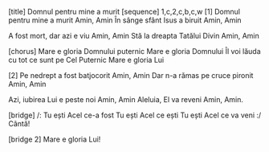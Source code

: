[title] Domnul pentru mine a murit
[sequence] 1,c,2,c,b,c,w
[1]
Domnul pentru mine a murit
Amin, Amin
În sânge sfânt Isus a biruit
Amin, Amin

A fost mort, dar azi e viu
Amin, Amin
Stă la dreapta Tatălui Divin
Amin, Amin

[chorus]
Mare e gloria Domnului puternic
Mare e gloria Domnului
Îl voi lăuda cu tot ce sunt pe Cel Puternic
Mare e gloria Lui

[2]
Pe nedrept a fost batjocorit
Amin, Amin
Dar n-a rămas pe cruce pironit
Amin, Amin

Azi, iubirea Lui e peste noi
Amin, Amin
Aleluia, El va reveni
Amin, Amin.

[bridge]
/: Tu ești Acel ce-a fost
Tu ești Acel ce ești
Tu ești Acel ce va veni :/ Cântă!

[bridge 2]
Mare e gloria Lui!

